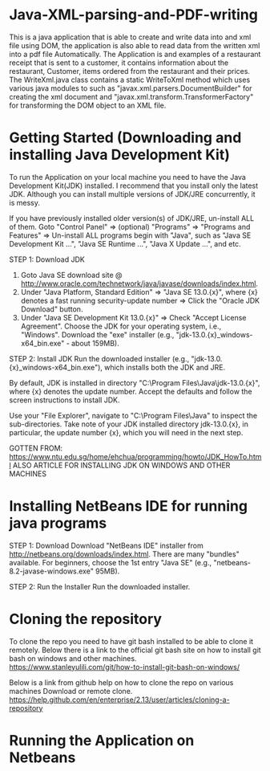 # Java-XML-parsing-and-PDF-writing

This is a java application that is able to create and write data into and xml file using DOM, the application is also able to read data from the written xml into a pdf file Automatically.
The Application is and examples of a restaurant receipt that is sent to a customer, it contains information about the restaurant, Customer, items ordered from the restaurant and their prices.
The WriteXml.java class contains a static WriteToXml method which uses various java modules to such as "javax.xml.parsers.DocumentBuilder" for creating the xml document and "javax.xml.transform.TransformerFactory" for transforming the DOM object to an XML file.


#  Getting Started (Downloading and installing Java Development Kit)

To run the Application on your local machine you need to have the Java Development Kit(JDK) installed.
I recommend that you install only the latest JDK. Although you can install multiple versions of JDK/JRE concurrently, it is messy.

If you have previously installed older version(s) of JDK/JRE, un-install ALL of them. Goto "Control Panel" ⇒ (optional) "Programs" ⇒ "Programs and Features" ⇒ Un-install ALL programs begin with "Java", such as "Java SE Development Kit ...", "Java SE Runtime ...", "Java X Update ...", and etc.

STEP 1: Download JDK
  1. Goto Java SE download site @ http://www.oracle.com/technetwork/java/javase/downloads/index.html.
  2. Under "Java Platform, Standard Edition" ⇒ "Java SE 13.0.{x}", where {x} denotes a fast running security-update number ⇒ Click the      "Oracle JDK Download" button.
  3. Under "Java SE Development Kit 13.0.{x}" ⇒ Check "Accept License Agreement".
     Choose the JDK for your operating system, i.e., "Windows". Download the "exe" installer (e.g., "jdk-13.0.{x}_windows-x64_bin.exe" -      about 159MB).
     
STEP 2: Install JDK
  Run the downloaded installer (e.g., "jdk-13.0.{x}_windows-x64_bin.exe"), which installs both the JDK and JRE.

  By default, JDK is installed in directory "C:\Program Files\Java\jdk-13.0.{x}", where {x} denotes the update number. Accept the         defaults and follow the screen instructions to install JDK.

  Use your "File Explorer", navigate to "C:\Program Files\Java" to inspect the sub-directories. Take note of your JDK installed           directory jdk-13.0.{x}, in particular, the update number {x}, which you will need in the next step.

GOTTEN FROM: https://www.ntu.edu.sg/home/ehchua/programming/howto/JDK_HowTo.html ALSO ARTICLE FOR INSTALLING JDK ON WINDOWS AND OTHER MACHINES

#  Installing NetBeans IDE for running java programs
STEP 1: Download
  Download "NetBeans IDE" installer from http://netbeans.org/downloads/index.html. There are many "bundles" available. For beginners,     choose the 1st entry "Java SE" (e.g., "netbeans-8.2-javase-windows.exe" 95MB).

STEP 2: Run the Installer
  Run the downloaded installer.
  
# Cloning the repository

To clone the repo you need to have git bash installed to be able to clone it remotely.
Below there is a link to the official git bash site on how to install git bash on windows and other machines.
https://www.stanleyulili.com/git/how-to-install-git-bash-on-windows/

Below is a link from github help on how to clone the repo on various  machines Download or remote clone.
https://help.github.com/en/enterprise/2.13/user/articles/cloning-a-repository
  

# Running the Application on Netbeans
